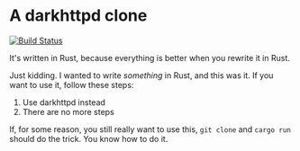 # A darkhttpd clone

[![Build Status](https://travis-ci.org/tronje/brownhttpd.svg?branch=master)](https://travis-ci.org/tronje/brownhttpd)

It's written in Rust, because everything is better when you rewrite it in Rust.

Just kidding. I wanted to write *something* in Rust, and this was it.
If you want to use it, follow these steps:

1. Use darkhttpd instead
2. There are no more steps

If, for some reason, you still really want to use this, `git clone` and `cargo run` should do the trick.
You know how to do it.
